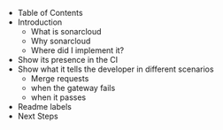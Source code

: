 - Table of Contents
- Introduction
	- What is sonarcloud
	- Why sonarcloud
	- Where did I implement it?
- Show its presence in the CI
- Show what it tells the developer in different scenarios
	- Merge requests
	- when the gateway fails
	- when it passes
- Readme labels
- Next Steps


